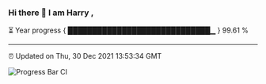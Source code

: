 ### Hi there 👋 I am Harry , 

⏳ Year progress { █████████████████████████████▁ } 99.61 %

---

⏰ Updated on Thu, 30 Dec 2021 13:53:34 GMT

![Progress Bar CI](https://github.com/duykhang68/duykhang68/workflows/Progress%20Bar%20CI/badge.svg)
